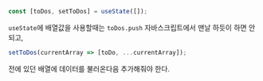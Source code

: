 ```javascript
const [toDos, setToDos] = useState([]);
```
`useState`에 배열값을 사용할때는 `toDos.push` 자바스크립트에서 맨날 하듯이 하면 안되고,
```javascript
setToDos(currentArray => [toDo, ...currentArray]);
```
전에 있던 배열에 데이터를 불러온다음 추가해줘야 한다.